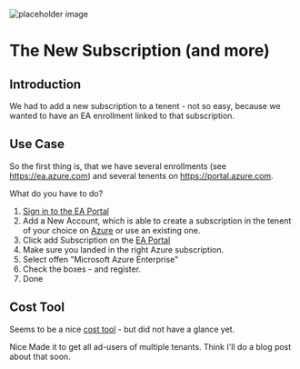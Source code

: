
![placeholder image](https://images-cdn.fantasyflightgames.com/filer_public/73/c9/73c90343-79c8-4ba5-959e-ecfedca8f4ae/jme01_slider_anc.png)

# The New Subscription (and more)

## Introduction

We had to add a new subscription to a tenent - not so easy, because we wanted to have an EA enrollment linked to that subscription.

## Use Case

So the first thing is, that we have several enrollments (see https://ea.azure.com) and several tenents on https://portal.azure.com.

What do you have to do?

1. [Sign in to the EA Portal](https://eq.azure.com)
2. Add a New Account, which is able to create a subscription in the tenent of your choice on [Azure](portal.azure.com) or use an existing one.
3. Click add Subscription on the [EA Portal](https://eq.azure.com)
4. Make sure you landed in the right Azure subscription.
5. Select offen "Microsoft Azure Enterprise"
6. Check the boxes - and register.
7. Done

## Cost Tool

Seems to be a nice [cost tool](https://github.com/Azure/SAP-on-Azure-Scripts-and-Utilities/tree/master/Costmanagement-Dashboard) - but did not have a glance yet.

Nice Made it to get all ad-users of multiple tenants. Think I'll do a blog post about that soon.